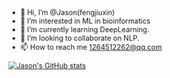 - 👋 Hi, I’m @Jason(fengjiuxin)
- 👀 I’m interested in ML in bioinformatics
- 🌱 I’m currently learning DeepLearning.
- 💞️ I’m looking to collaborate on NLP.
- 📫 How to reach me 1264512262@qq.com

<!---
Jasonfengjx/Jasonfengjx is a ✨ special ✨ repository because its `README.md` (this file) appears on your GitHub profile.
You can click the Preview link to take a look at your changes.
--->
[![Jason's GitHub stats](https://github-readme-stats.vercel.app/api?username=Jasonjiuxin)](https://github.com/anuraghazra/github-readme-stats)

